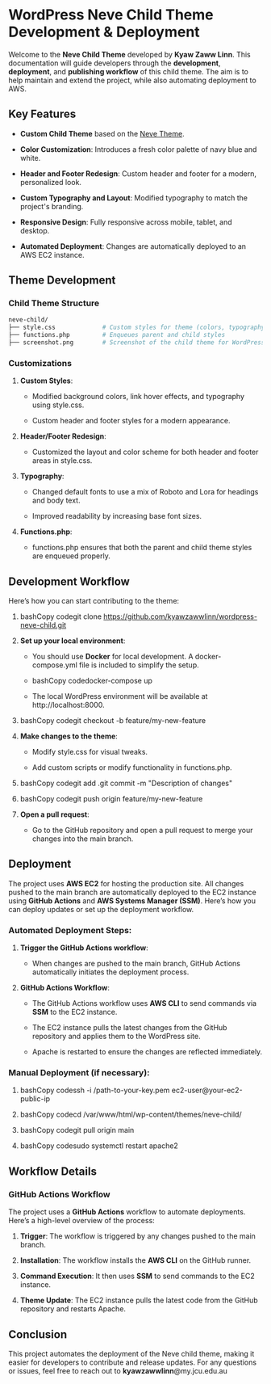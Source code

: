 WordPress Neve Child Theme Development & Deployment
===================================================

Welcome to the **Neve Child Theme** developed by **Kyaw Zaww Linn**. This documentation will guide developers through the **development**, **deployment**, and **publishing workflow** of this child theme. The aim is to help maintain and extend the project, while also automating deployment to AWS.

Key Features
------------

*   **Custom Child Theme** based on the [Neve Theme](https://themeisle.com/themes/neve/).
    
*   **Color Customization**: Introduces a fresh color palette of navy blue and white.
    
*   **Header and Footer Redesign**: Custom header and footer for a modern, personalized look.
    
*   **Custom Typography and Layout**: Modified typography to match the project's branding.
    
*   **Responsive Design**: Fully responsive across mobile, tablet, and desktop.
    
*   **Automated Deployment**: Changes are automatically deployed to an AWS EC2 instance.
    

Theme Development
-----------------

### Child Theme Structure

```bash
neve-child/
├── style.css             # Custom styles for theme (colors, typography, etc.)
├── functions.php         # Enqueues parent and child styles
├── screenshot.png        # Screenshot of the child theme for WordPress

```

### Customizations

1.  **Custom Styles**:
    
    *   Modified background colors, link hover effects, and typography using style.css.
        
    *   Custom header and footer styles for a modern appearance.
        
2.  **Header/Footer Redesign**:
    
    *   Customized the layout and color scheme for both header and footer areas in style.css.
        
3.  **Typography**:
    
    *   Changed default fonts to use a mix of Roboto and Lora for headings and body text.
        
    *   Improved readability by increasing base font sizes.
        
4.  **Functions.php**:
    
    *   functions.php ensures that both the parent and child theme styles are enqueued properly.
        

Development Workflow
--------------------

Here’s how you can start contributing to the theme:

1.  bashCopy codegit clone https://github.com/kyawzawwlinn/wordpress-neve-child.git
    
2.  **Set up your local environment**:
    
    *   You should use **Docker** for local development. A docker-compose.yml file is included to simplify the setup.
        
    *   bashCopy codedocker-compose up
        
    *   The local WordPress environment will be available at http://localhost:8000.
        
3.  bashCopy codegit checkout -b feature/my-new-feature
    
4.  **Make changes to the theme**:
    
    *   Modify style.css for visual tweaks.
        
    *   Add custom scripts or modify functionality in functions.php.
        
5.  bashCopy codegit add .git commit -m "Description of changes"
    
6.  bashCopy codegit push origin feature/my-new-feature
    
7.  **Open a pull request**:
    
    *   Go to the GitHub repository and open a pull request to merge your changes into the main branch.
        

Deployment
----------

The project uses **AWS EC2** for hosting the production site. All changes pushed to the main branch are automatically deployed to the EC2 instance using **GitHub Actions** and **AWS Systems Manager (SSM)**. Here’s how you can deploy updates or set up the deployment workflow.

### Automated Deployment Steps:

1.  **Trigger the GitHub Actions workflow**:
    
    *   When changes are pushed to the main branch, GitHub Actions automatically initiates the deployment process.
        
2.  **GitHub Actions Workflow**:
    
    *   The GitHub Actions workflow uses **AWS CLI** to send commands via **SSM** to the EC2 instance.
        
    *   The EC2 instance pulls the latest changes from the GitHub repository and applies them to the WordPress site.
        
    *   Apache is restarted to ensure the changes are reflected immediately.
        

### Manual Deployment (if necessary):

1.  bashCopy codessh -i /path-to-your-key.pem ec2-user@your-ec2-public-ip
    
2.  bashCopy codecd /var/www/html/wp-content/themes/neve-child/
    
3.  bashCopy codegit pull origin main
    
4.  bashCopy codesudo systemctl restart apache2
    

Workflow Details
----------------

### GitHub Actions Workflow

The project uses a **GitHub Actions** workflow to automate deployments. Here’s a high-level overview of the process:

1.  **Trigger**: The workflow is triggered by any changes pushed to the main branch.
    
2.  **Installation**: The workflow installs the **AWS CLI** on the GitHub runner.
    
3.  **Command Execution**: It then uses **SSM** to send commands to the EC2 instance.
    
4.  **Theme Update**: The EC2 instance pulls the latest code from the GitHub repository and restarts Apache.
    

Conclusion
----------

This project automates the deployment of the Neve child theme, making it easier for developers to contribute and release updates. For any questions or issues, feel free to reach out to **kyawzawwlinn**@my.jcu.edu.au

